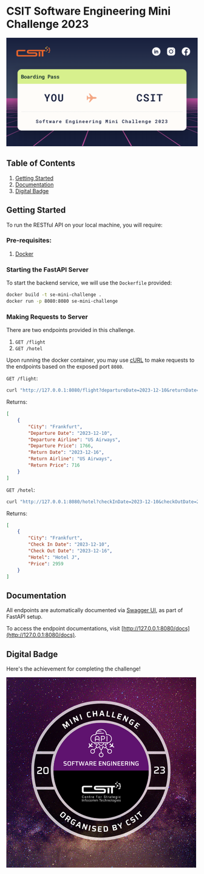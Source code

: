 # CSIT Software Engineering Mini Challenge 2023

![Banner](/ref/csit-se-mini-challenge-banner.png)

## Table of Contents

1. [Getting Started](#getting-started)
2. [Documentation](#documentation)
3. [Digital Badge](#digital-badge)

## Getting Started

To run the RESTful API on your local machine, you will require:

### Pre-requisites:

1. [Docker](https://www.docker.com/)

### Starting the FastAPI Server

To start the backend service, we will use the `Dockerfile` provided:

```bash
docker build -t se-mini-challenge .
docker run -p 8080:8080 se-mini-challenge
```

### Making Requests to Server

There are two endpoints provided in this challenge.

1. `GET /flight`
2. `GET /hotel`

Upon running the docker container, you may use [cURL](https://curl.se/) to make requests to the endpoints based on the exposed port `8080`.

`GET /flight`:

```bash
curl "http://127.0.0.1:8080/flight?departureDate=2023-12-10&returnDate=2023-12-16&destination=Frankfurt" | python3 -m json.tool
```

Returns:

```json
[
    {
        "City": "Frankfurt",
        "Departure Date": "2023-12-10",
        "Departure Airline": "US Airways",
        "Departure Price": 1766,
        "Return Date": "2023-12-16",
        "Return Airline": "US Airways",
        "Return Price": 716
    }
]
```

`GET /hotel`:

```bash
curl "http://127.0.0.1:8080/hotel?checkInDate=2023-12-10&checkOutDate=2023-12-16&destination=Frankfurt" | python3 -m json.tool
```

Returns:

```json
[
    {
        "City": "Frankfurt",
        "Check In Date": "2023-12-10",
        "Check Out Date": "2023-12-16",
        "Hotel": "Hotel J",
        "Price": 2959
    }
]
```

## Documentation

All endpoints are automatically documented via [Swagger UI](https://swagger.io/), as part of FastAPI setup.

To access the endpoint documentations, visit [http://127.0.0.1:8080/docs](http://127.0.0.1:8080/docs).

## Digital Badge

Here's the achievement for completing the challenge!

![Digital Badge](ref/csit-se-challenge-2023-dbadge.png)



